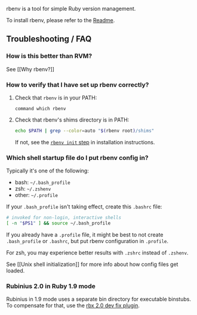 rbenv is a tool for simple Ruby version management.

To install rbenv, please refer to the [Readme][install].

## Troubleshooting / FAQ

### How is this better than RVM?

See [[Why rbenv?]]

### How to verify that I have set up rbenv correctly?

1.  Check that `rbenv` is in your PATH:

        command which rbenv

2.  Check that rbenv's shims directory is in PATH:

    ```sh
    echo $PATH | grep --color=auto "$(rbenv root)/shims"
    ```

    If not, see the [`rbenv init` step][init] in installation instructions.

### Which shell startup file do I put rbenv config in?

Typically it's one of the following:

* bash: `~/.bash_profile`
* zsh: `~/.zshenv`
* other: `~/.profile`

If your `.bash_profile` isn't taking effect, create this `.bashrc` file:

```sh
# invoked for non-login, interactive shells
[ -n "$PS1" ] && source ~/.bash_profile
```

If you already have a `.profile` file, it might be best to not create
`.bash_profile` or `.bashrc`, but put rbenv configuration in `.profile`.

For zsh, you may experience better results with `.zshrc` instead of `.zshenv`.

See [[Unix shell initialization]] for more info about how config files get
loaded.

### Rubinius 2.0 in Ruby 1.9 mode

Rubinius in 1.9 mode uses a separate bin directory for executable binstubs. To
compensate for that, use the [rbx 2.0 dev fix plugin][rbx].


  [install]: https://github.com/sstephenson/rbenv#installation
  [init]: https://github.com/sstephenson/rbenv#basic-github-checkout
  [ruby-build]: https://github.com/sstephenson/ruby-build#readme
  [rbx]: https://github.com/collinschaafsma/rbenv-rbx_2.0.0-dev_fix#readme
